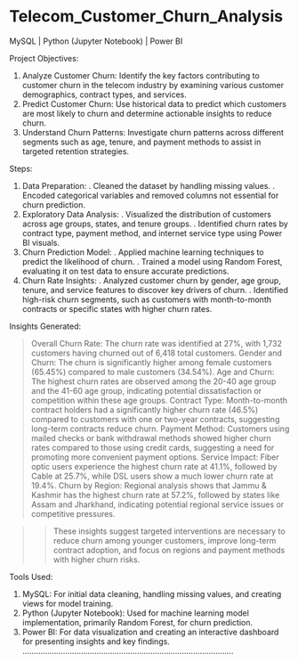# Telecom_Customer_Churn_Analysis
MySQL | Python (Jupyter Notebook) | Power BI

Project Objectives:
1. Analyze Customer Churn: Identify the key factors contributing to customer churn in the telecom industry by examining various customer demographics, contract types, and services.
2. Predict Customer Churn: Use historical data to predict which customers are most likely to churn and determine actionable insights to reduce churn.
3. Understand Churn Patterns: Investigate churn patterns across different segments such as age, tenure, and payment methods to assist in targeted retention strategies.

Steps:
1. Data Preparation:
   . Cleaned the dataset by handling missing values.
   . Encoded categorical variables and removed columns not essential for churn prediction.
2. Exploratory Data Analysis:
   . Visualized the distribution of customers across age groups, states, and tenure groups.
   . Identified churn rates by contract type, payment method, and internet service type using Power BI visuals.
3. Churn Prediction Model:
   . Applied machine learning techniques to predict the likelihood of churn.
   . Trained a model using Random Forest, evaluating it on test data to ensure accurate predictions.
4. Churn Rate Insights:
   . Analyzed customer churn by gender, age group, tenure, and service features to discover key drivers of churn.
   . Identified high-risk churn segments, such as customers with month-to-month contracts or specific states with higher churn rates.

Insights Generated:
> Overall Churn Rate: The churn rate was identified at 27%, with 1,732 customers having churned out of 6,418 total customers​.
> Gender and Churn: The churn is significantly higher among female customers (65.45%) compared to male customers (34.54%)​.
> Age and Churn: The highest churn rates are observed among the 20-40 age group and the 41-60 age group, indicating potential dissatisfaction or competition within these age groups.
> Contract Type: Month-to-month contract holders had a significantly higher churn rate (46.5%) compared to customers with one or two-year contracts, suggesting long-term contracts reduce churn.
> Payment Method: Customers using mailed checks or bank withdrawal methods showed higher churn rates compared to those using credit cards, suggesting a need for promoting more convenient payment options.
> Service Impact: Fiber optic users experience the highest churn rate at 41.1%, followed by Cable at 25.7%, while DSL users show a much lower churn rate at 19.4%.
> Churn by Region: Regional analysis shows that Jammu & Kashmir has the highest churn rate at 57.2%, followed by states like Assam and Jharkhand, indicating potential regional service issues or competitive pressures​.

>> These insights suggest targeted interventions are necessary to reduce churn among younger customers, improve long-term contract adoption, and focus on regions and payment methods with higher churn risks.

Tools Used:
1. MySQL: For initial data cleaning, handling missing values, and creating views for model training.
2. Python (Jupyter Notebook): Used for machine learning model implementation, primarily Random Forest, for churn prediction.
3. Power BI: For data visualization and creating an interactive dashboard for presenting insights and key findings.
                                       ..............................................................................................
